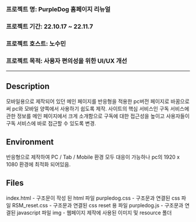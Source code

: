 ### 프로젝트 명: PurpleDog 홈페이지 리뉴얼
### 프로젝트 기간: 22.10.17 ~ 22.11.7
### 프로젝트 호스트: 노수민
### 프로젝트 목적: 사용자 편의성을 위한 UI/UX 개선
----------------
## Description
모바일용으로 제작되어 있던 메인 페이지를 반응형을 적용한 pc버전 페이지로 바꿈으로써 pc와 모바일 양쪽에서 사용하기 쉽도록 제작.
사이트의 핵심 서비스인 구독 서비스에 관한 정보를 메인 페이지에서 크게 소개함으로 구독에 대한 접근성을 높이고 사용자들이 구독 서비스에 바로 접근할 수 있도록 변경.

## Environment
반응형으로 제작하여 PC / Tab / Mobile 환경 모두 대응이 가능하나 pc의 1920 x 1080 환경에 최적화 되어있음.

## Files
index.html - 구조문이 작성 된 html 파일
purpledog.css - 구조문과 연결된 css 파일
RSM_reset.css - 구조문과 연결된 css reset 용 파일
purpledog.js - 구조문과 연결된 javascript 파일
img - 웹페이지 제작에 사용된 이미지 및 resource 폴더

